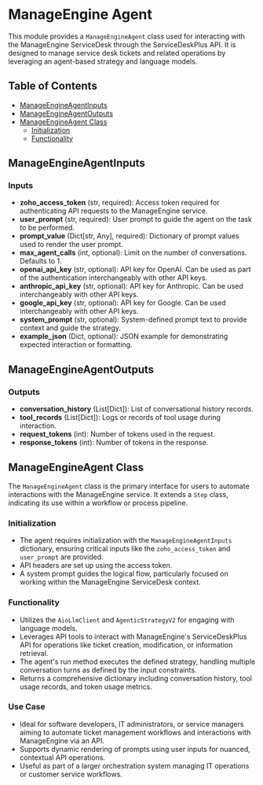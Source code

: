 # ManageEngine Agent

This module provides a `ManageEngineAgent` class used for interacting with the ManageEngine ServiceDesk through the ServiceDeskPlus API. It is designed to manage service desk tickets and related operations by leveraging an agent-based strategy and language models.

## Table of Contents

- [ManageEngineAgentInputs](#manageengineagentinputs)
- [ManageEngineAgentOutputs](#manageengineagentoutputs)
- [ManageEngineAgent Class](#manageengineagent-class)
  - [Initialization](#initialization)
  - [Functionality](#functionality)

## ManageEngineAgentInputs

### Inputs

- **zoho_access_token** (str, required): Access token required for authenticating API requests to the ManageEngine service.
- **user_prompt** (str, required): User prompt to guide the agent on the task to be performed.
- **prompt_value** (Dict[str, Any], required): Dictionary of prompt values used to render the user prompt.
- **max_agent_calls** (int, optional): Limit on the number of conversations. Defaults to 1.
- **openai_api_key** (str, optional): API key for OpenAI. Can be used as part of the authentication interchangeably with other API keys.
- **anthropic_api_key** (str, optional): API key for Anthropic. Can be used interchangeably with other API keys.
- **google_api_key** (str, optional): API key for Google. Can be used interchangeably with other API keys.
- **system_prompt** (str, optional): System-defined prompt text to provide context and guide the strategy.
- **example_json** (Dict, optional): JSON example for demonstrating expected interaction or formatting.

## ManageEngineAgentOutputs

### Outputs

- **conversation_history** (List[Dict]): List of conversational history records.
- **tool_records** (List[Dict]): Logs or records of tool usage during interaction.
- **request_tokens** (int): Number of tokens used in the request.
- **response_tokens** (int): Number of tokens in the response.

## ManageEngineAgent Class

The `ManageEngineAgent` class is the primary interface for users to automate interactions with the ManageEngine service. It extends a `Step` class, indicating its use within a workflow or process pipeline.

### Initialization

- The agent requires initialization with the `ManageEngineAgentInputs` dictionary, ensuring critical inputs like the `zoho_access_token` and `user_prompt` are provided.
- API headers are set up using the access token.
- A system prompt guides the logical flow, particularly focused on working within the ManageEngine ServiceDesk context.

### Functionality

- Utilizes the `AioLlmClient` and `AgenticStrategyV2` for engaging with language models.
- Leverages API tools to interact with ManageEngine's ServiceDeskPlus API for operations like ticket creation, modification, or information retrieval.
- The agent's run method executes the defined strategy, handling multiple conversation turns as defined by the input constraints.
- Returns a comprehensive dictionary including conversation history, tool usage records, and token usage metrics.

### Use Case

- Ideal for software developers, IT administrators, or service managers aiming to automate ticket management workflows and interactions with ManageEngine via an API.
- Supports dynamic rendering of prompts using user inputs for nuanced, contextual API operations.
- Useful as part of a larger orchestration system managing IT operations or customer service workflows.
